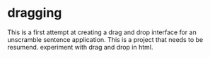 # dragging
This is a first attempt at creating a drag and drop interface for
an unscramble sentence application. This is a project that needs to be resumend.
experiment with drag and drop in html.
